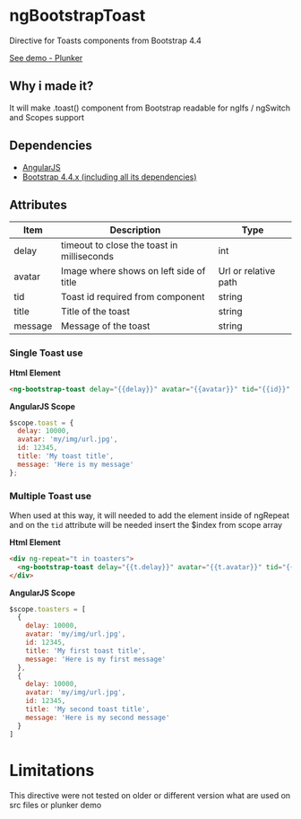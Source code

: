 # ngBootstrapToast
<p>Directive for Toasts components from Bootstrap 4.4</p>
<a href='https://plnkr.co/edit/1wRiKeMTG13Btt6c' target='_blank'>See demo - Plunker</a>

## Why i made it?
  It will make .toast() component from Bootstrap readable for ngIfs / ngSwitch and Scopes support

## Dependencies
<ul>
  <li><a href='https://angularjs.org/' target='_blank'>AngularJS</a></li>
  <li><a href='https://getbootstrap.com/docs/4.4/getting-started/introduction/' target='_blank'>Bootstrap 4.4.x (including all its dependencies)</a></li>
 </ul>

## Attributes
| Item    | Description                                | Type
|---------|--------------------------------------------|------
| delay   | timeout to close the toast in milliseconds | int
| avatar  | Image where shows on left side of title    | Url or relative path
| tid     | Toast id required from component           | string
| title   | Title of the toast                         | string
| message | Message of the toast                       | string

### Single Toast use
<b>Html Element</b>
```html
<ng-bootstrap-toast delay="{{delay}}" avatar="{{avatar}}" tid="{{id}}" title="{{title}}" message="{{message}}"></ng-bootstrap-toast>
```
<b>AngularJS Scope</b>
```js
$scope.toast = {
  delay: 10000,
  avatar: 'my/img/url.jpg',
  id: 12345,
  title: 'My toast title',
  message: 'Here is my message'
};
```

### Multiple Toast use
When used at this way, it will needed to add the element inside of ngRepeat and on the ``tid`` attribute will be needed insert the $index from scope array

<b>Html Element</b>
```html
<div ng-repeat="t in toasters">
  <ng-bootstrap-toast delay="{{t.delay}}" avatar="{{t.avatar}}" tid="{{t.id + $index}}" title="{{t.title}}" message="{{t.message}}"></ng-bootstrap-toast>
</div>
```
<b>AngularJS Scope</b>
```js
$scope.toasters = [
  {
    delay: 10000,
    avatar: 'my/img/url.jpg',
    id: 12345,
    title: 'My first toast title',
    message: 'Here is my first message'
  },
  {
    delay: 10000,
    avatar: 'my/img/url.jpg',
    id: 12345,
    title: 'My second toast title',
    message: 'Here is my second message'
  }
]
```
# Limitations
This directive were not tested on older or different version what are used on src files or plunker demo
